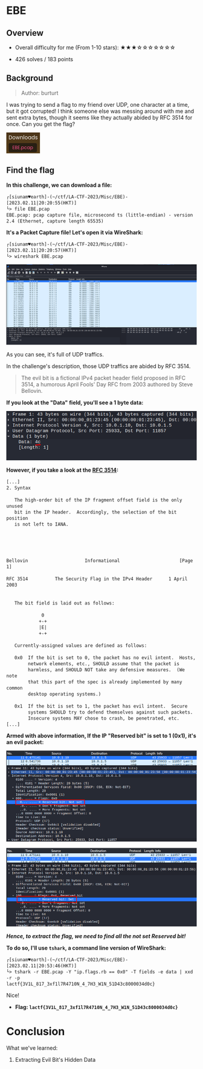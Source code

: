 # EBE

## Overview

- Overall difficulty for me (From 1-10 stars): ★★★☆☆☆☆☆☆☆

- 426 solves / 183 points

## Background

> Author: burturt

I was trying to send a flag to my friend over UDP, one character at a time, but it got corrupted! I think someone else was messing around with me and sent extra bytes, though it seems like they actually abided by RFC 3514 for once. Can you get the flag?

![](https://github.com/siunam321/CTF-Writeups/blob/main/LA-CTF-2023/images/Pasted%20image%2020230211202123.png)

## Find the flag

**In this challenge, we can download a file:**
```shell
┌[siunam♥earth]-(~/ctf/LA-CTF-2023/Misc/EBE)-[2023.02.11|20:20:55(HKT)]
└> file EBE.pcap     
EBE.pcap: pcap capture file, microsecond ts (little-endian) - version 2.4 (Ethernet, capture length 65535)
```

**It's a Packet Capture file! Let's open it via WireShark:**
```shell
┌[siunam♥earth]-(~/ctf/LA-CTF-2023/Misc/EBE)-[2023.02.11|20:20:57(HKT)]
└> wireshark EBE.pcap
```

![](https://github.com/siunam321/CTF-Writeups/blob/main/LA-CTF-2023/images/Pasted%20image%2020230211202322.png)

As you can see, it's full of UDP traffics.

In the challenge's description, those UDP traffics are abided by RFC 3514.

> The evil bit is a fictional IPv4 packet header field proposed in RFC 3514, a humorous April Fools' Day RFC from 2003 authored by Steve Bellovin.

**If you look at the "Data" field, you'll see a 1 byte data:**

![](https://github.com/siunam321/CTF-Writeups/blob/main/LA-CTF-2023/images/Pasted%20image%2020230211202500.png)

**However, if you take a look at the [RFC 3514](https://www.ietf.org/rfc/rfc3514.txt):**

```
[...]
2. Syntax

   The high-order bit of the IP fragment offset field is the only unused
   bit in the IP header.  Accordingly, the selection of the bit position
   is not left to IANA.





Bellovin                     Informational                      [Page 1]

RFC 3514          The Security Flag in the IPv4 Header      1 April 2003


   The bit field is laid out as follows:

             0
            +-+
            |E|
            +-+

   Currently-assigned values are defined as follows:

   0x0  If the bit is set to 0, the packet has no evil intent.  Hosts,
        network elements, etc., SHOULD assume that the packet is
        harmless, and SHOULD NOT take any defensive measures.  (We note
        that this part of the spec is already implemented by many common
        desktop operating systems.)

   0x1  If the bit is set to 1, the packet has evil intent.  Secure
        systems SHOULD try to defend themselves against such packets.
        Insecure systems MAY chose to crash, be penetrated, etc.
[...]
```

**Armed with above information, If the IP "Reserved bit" is set to 1 (0x1), it's an evil packet:**

![](https://github.com/siunam321/CTF-Writeups/blob/main/LA-CTF-2023/images/Pasted%20image%2020230211204355.png)

![](https://github.com/siunam321/CTF-Writeups/blob/main/LA-CTF-2023/images/Pasted%20image%2020230211204406.png)

***Hence, to extract the flag, we need to find all the not set Reserved bit!***

**To do so, I'll use `tshark`, a command line version of WireShark:**
```shell
┌[siunam♥earth]-(~/ctf/LA-CTF-2023/Misc/EBE)-[2023.02.11|20:53:46(HKT)]
└> tshark -r EBE.pcap -Y "ip.flags.rb == 0x0" -T fields -e data | xxd -r -p 
lactf{3V1L_817_3xf1l7R4710N_4_7H3_W1N_51D43c8000034d0c}
```

Nice!

- **Flag: `lactf{3V1L_817_3xf1l7R4710N_4_7H3_W1N_51D43c8000034d0c}`**

# Conclusion

What we've learned:

1. Extracting Evil Bit's Hidden Data